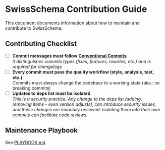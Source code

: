 # SwissSchema Contribution Guide

This document documents information about how to maintain and contribute to SwissSchema.

## Contributing Checklist

- [ ] **Commit messages must follow [Conventional Commits](https://www.conventionalcommits.org)**  
       _It distinguishes commits types (fixes, features, rewrites, etc.) and is required for changelogs_
- [ ] **Every commit must pass the quality workflow (style, analysis, test, etc.)**  
       Commits must always change the codebase to a working state (aka.: no breaking commits)
- [ ] **Updates to deps list must be isolated**  
       _This is a security practice. Any change to the deps list (adding, removing items - even version adjusts), can introduce security issues, and these changes are manually reviewed. Isolating them into their own commits can facilitate code reviews._

## Maintenance Playbook

See [PLAYBOOK.md](PLAYBOOK.md).
